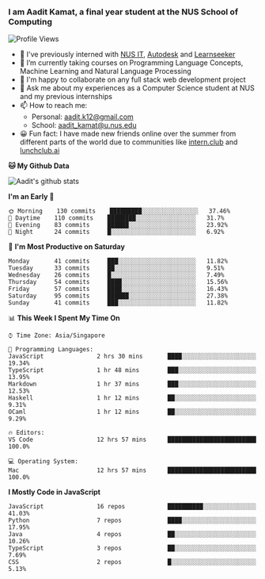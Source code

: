 ### I am Aadit Kamat, a final year student at the NUS School of Computing

![Profile Views](https://komarev.com/ghpvc/?username=aaditkamat)

- 🏢 I've previously interned with [NUS IT](https://nusit.nus.edu.sg/), [Autodesk](https://www.autodesk.com.sg/) and [Learnseeker](https://learnseeker.com/) 
- 🌱 I’m currently taking courses on Programming Language Concepts, Machine Learning and Natural Language Processing
- 👯 I'm happy to collaborate on any full stack web development project
- 💬 Ask me about my experiences as a Computer Science student at NUS and my previous internships
- 📫 How to reach me: 
     - Personal: aadit.k12@gmail.com
     - School: aadit_kamat@u.nus.edu
- 😀 Fun fact: I have made new friends online over the summer from different parts of the world due to communities <t> like [intern.club](https://intern.club) and [lunchclub.ai](https://lunchclub.ai/)
     
**🐱 My Github Data**  
     
![Aadit's github stats](https://github-readme-stats.vercel.app/api?username=aaditkamat&count_private=true&show_icons=true)

<!--START_SECTION:waka-->
**I'm an Early 🐤** 

```text
🌞 Morning    130 commits    █████████░░░░░░░░░░░░░░░░   37.46% 
🌆 Daytime    110 commits    ████████░░░░░░░░░░░░░░░░░   31.7% 
🌃 Evening    83 commits     ██████░░░░░░░░░░░░░░░░░░░   23.92% 
🌙 Night      24 commits     █░░░░░░░░░░░░░░░░░░░░░░░░   6.92%

```
📅 **I'm Most Productive on Saturday** 

```text
Monday       41 commits     ███░░░░░░░░░░░░░░░░░░░░░░   11.82% 
Tuesday      33 commits     ██░░░░░░░░░░░░░░░░░░░░░░░   9.51% 
Wednesday    26 commits     █░░░░░░░░░░░░░░░░░░░░░░░░   7.49% 
Thursday     54 commits     ████░░░░░░░░░░░░░░░░░░░░░   15.56% 
Friday       57 commits     ████░░░░░░░░░░░░░░░░░░░░░   16.43% 
Saturday     95 commits     ██████░░░░░░░░░░░░░░░░░░░   27.38% 
Sunday       41 commits     ███░░░░░░░░░░░░░░░░░░░░░░   11.82%

```


📊 **This Week I Spent My Time On** 

```text
⌚︎ Time Zone: Asia/Singapore

💬 Programming Languages: 
JavaScript               2 hrs 30 mins       ████░░░░░░░░░░░░░░░░░░░░░   19.34% 
TypeScript               1 hr 48 mins        ███░░░░░░░░░░░░░░░░░░░░░░   13.95% 
Markdown                 1 hr 37 mins        ███░░░░░░░░░░░░░░░░░░░░░░   12.53% 
Haskell                  1 hr 12 mins        ██░░░░░░░░░░░░░░░░░░░░░░░   9.31% 
OCaml                    1 hr 12 mins        ██░░░░░░░░░░░░░░░░░░░░░░░   9.29%

🔥 Editors: 
VS Code                  12 hrs 57 mins      █████████████████████████   100.0%

💻 Operating System: 
Mac                      12 hrs 57 mins      █████████████████████████   100.0%

```

**I Mostly Code in JavaScript** 

```text
JavaScript               16 repos            ██████████░░░░░░░░░░░░░░░   41.03% 
Python                   7 repos             ████░░░░░░░░░░░░░░░░░░░░░   17.95% 
Java                     4 repos             ██░░░░░░░░░░░░░░░░░░░░░░░   10.26% 
TypeScript               3 repos             ██░░░░░░░░░░░░░░░░░░░░░░░   7.69% 
CSS                      2 repos             █░░░░░░░░░░░░░░░░░░░░░░░░   5.13%

```



<!--END_SECTION:waka-->
